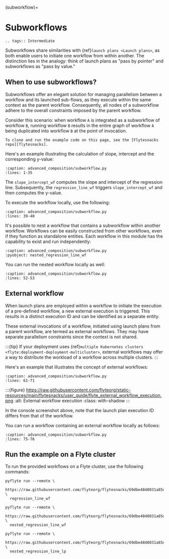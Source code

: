 (subworkflow)=

# Subworkflows

```{eval-rst}
.. tags:: Intermediate
```

Subworkflows share similarities with {ref}`launch plans <Launch plans>`, as both enable users to initiate one workflow from within another.
The distinction lies in the analogy: think of launch plans as "pass by pointer" and subworkflows as "pass by value."

## When to use subworkflows?

Subworkflows offer an elegant solution for managing parallelism between a workflow and its launched sub-flows,
as they execute within the same context as the parent workflow.
Consequently, all nodes of a subworkflow adhere to the overall constraints imposed by the parent workflow.

Consider this scenario: when workflow `A` is integrated as a subworkflow of workflow `B`,
running workflow `B` results in the entire graph of workflow `A` being duplicated into workflow `B` at the point of invocation.

```{note}
To clone and run the example code on this page, see the [Flytesnacks repo][flytesnacks].
```

Here's an example illustrating the calculation of slope, intercept and the corresponding y-value:

```{literalinclude} /examples/advanced_composition/advanced_composition/subworkflow.py
:caption: advanced_composition/subworkflow.py
:lines: 1-35
```

The `slope_intercept_wf` computes the slope and intercept of the regression line.
Subsequently, the `regression_line_wf` triggers `slope_intercept_wf` and then computes the y-value.

To execute the workflow locally, use the following:

```{literalinclude} /examples/advanced_composition/advanced_composition/subworkflow.py
:caption: advanced_composition/subworkflow.py
:lines: 39-40
```

It's possible to nest a workflow that contains a subworkflow within another workflow.
Workflows can be easily constructed from other workflows, even if they function as standalone entities.
Each workflow in this module has the capability to exist and run independently:

```{literalinclude} /examples/advanced_composition/advanced_composition/subworkflow.py
:caption: advanced_composition/subworkflow.py
:pyobject: nested_regression_line_wf
```

You can run the nested workflow locally as well:

```{literalinclude} /examples/advanced_composition/advanced_composition/subworkflow.py
:caption: advanced_composition/subworkflow.py
:lines: 52-53
```

## External workflow

When launch plans are employed within a workflow to initiate the execution of a pre-defined workflow,
a new external execution is triggered. This results in a distinct execution ID and can be identified
as a separate entity.

These external invocations of a workflow, initiated using launch plans from a parent workflow,
are termed as external workflows. They may have separate parallelism constraints since the context is not shared.

:::{tip}
If your deployment uses {ref}`multiple Kubernetes clusters <flyte:deployment-deployment-multicluster>`,
external workflows may offer a way to distribute the workload of a workflow across multiple clusters.
:::

Here's an example that illustrates the concept of external workflows:

```{literalinclude} /examples/advanced_composition/advanced_composition/subworkflow.py
:caption: advanced_composition/subworkflow.py
:lines: 61-71
```

:::{figure} https://raw.githubusercontent.com/flyteorg/static-resources/main/flytesnacks/user_guide/flyte_external_workflow_execution.png
:alt: External workflow execution
:class: with-shadow
:::

In the console screenshot above, note that the launch plan execution ID differs from that of the workflow.

You can run a workflow containing an external workflow locally as follows:

```{literalinclude} /examples/advanced_composition/advanced_composition/subworkflow.py
:caption: advanced_composition/subworkflow.py
:lines: 75-76
```

## Run the example on a Flyte cluster

To run the provided workflows on a Flyte cluster, use the following commands:

```
pyflyte run --remote \
  https://raw.githubusercontent.com/flyteorg/flytesnacks/69dbe4840031a85d79d9ded25f80397c6834752d/examples/advanced_composition/advanced_composition/subworkflow.py \
  regression_line_wf
```

```
pyflyte run --remote \
  https://raw.githubusercontent.com/flyteorg/flytesnacks/69dbe4840031a85d79d9ded25f80397c6834752d/examples/advanced_composition/advanced_composition/subworkflow.py \
  nested_regression_line_wf
```

```
pyflyte run --remote \
  https://raw.githubusercontent.com/flyteorg/flytesnacks/69dbe4840031a85d79d9ded25f80397c6834752d/examples/advanced_composition/advanced_composition/subworkflow.py \
  nested_regression_line_lp
```

[flytesnacks]: https://github.com/flyteorg/flytesnacks/tree/master/examples/advanced_composition/
